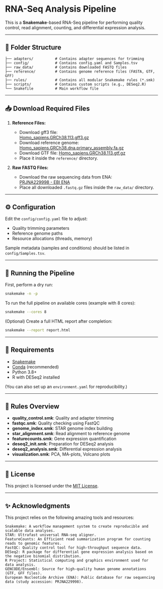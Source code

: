 # RNA-Seq Analysis Pipeline

This is a **Snakemake**-based RNA-Seq pipeline for performing quality control, read alignment, counting, and differential expression analysis.

---

## 📂 Folder Structure
```
├── adapters/          # Contains adapter sequences for trimming
├── config/            # Contains config.yaml and Samples.tsv
├── raw_data/          # Contains downloaded FASTQ files
├── reference/         # Contains genome reference files (FASTA, GTF, GFF)
├── rules/             # Contains all modular Snakemake rules (*.smk)
├── scripts/           # Contains custom scripts (e.g., DESeq2.R)
└── Snakefile          # Main workflow file
```

---

## 📥 Download Required Files

1. **Reference Files:**
   - Download gff3 file:  
     [Homo_sapiens.GRCh38.113.gff3.gz](https://ftp.ensembl.org/pub/release-113/gff3/homo_sapiens/Homo_sapiens.GRCh38.113.gff3.gz)
   - Download reference genome:
     [Homo_sapiens.GRCh38.dna.primary_assembly.fa.gz](https://ftp.ensembl.org/pub/release-113/fasta/homo_sapiens/dna)
   - Download GTF file:
     [Homo_sapiens.GRCh38.113.gtf.gz](https://ftp.ensembl.org/pub/release-113/gff3/homo_sapiens/Homo_sapiens.GRCh38.113.gff3.gz)
   - Place it inside the `reference/` directory.

2. **Raw FASTQ Files:**
   - Download the raw sequencing data from ENA:  
     [PRJNA229998 - EBI ENA](https://www.ebi.ac.uk/ena/browser/view/PRJNA229998)
   - Place all downloaded `.fastq.gz` files inside the `raw_data/` directory.

---

## ⚙️ Configuration
Edit the `config/config.yaml` file to adjust:
- Quality trimming parameters
- Reference genome paths
- Resource allocations (threads, memory)

Sample metadata (samples and conditions) should be listed in `config/Samples.tsv`.

---

## 🚀 Running the Pipeline

First, perform a dry run:

```bash
snakemake -n -p
```

To run the full pipeline on available cores (example with 8 cores):

```bash
snakemake --cores 8
```

(Optional) Create a full HTML report after completion:

```bash
snakemake --report report.html
```

---

## 🔧 Requirements

- [Snakemake](https://snakemake.readthedocs.io/)
- [Conda](https://docs.conda.io/en/latest/) (recommended)
- Python 3.8+
- R with DESeq2 installed

(You can also set up an `environment.yaml` for reproducibility.)

---

## 📜 Rules Overview

- **quality_control.smk**: Quality and adapter trimming
- **fastqc.smk**: Quality checking using FastQC
- **genome_index.smk**: STAR genome index building
- **star_alignment.smk**: Read alignment to reference genome
- **featurecounts.smk**: Gene expression quantification
- **deseq2_init.smk**: Preparation for DESeq2 analysis
- **deseq2_analysis.smk**: Differential expression analysis
- **visualization.smk**: PCA, MA-plots, Volcano plots

---

## 📄 License

This project is licensed under the [MIT License](LICENSE).

---

## ✨ Acknowledgments
This project relies on the following amazing tools and resources:

    Snakemake: A workflow management system to create reproducible and scalable data analyses.
    STAR: Ultrafast universal RNA-seq aligner.
    FeatureCounts: An Efficient read summarization program for counting reads to genomic features.
    FastQC: Quality control tool for high-throughput sequence data.
    DESeq2: R package for differential gene expression analysis based on the negative binomial distribution.
    R Project: Statistical computing and graphics environment used for data analysis.
    GENCODE/Ensembl: Source for high-quality human genome annotations (GTF, GFF files).
    European Nucleotide Archive (ENA): Public database for raw sequencing data (study accession: PRJNA229998).
